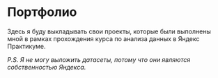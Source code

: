 # Портфолио
Здесь я буду выкладывать свои проекты, которые были выполнены мной в рамках прохождения курса по анализа данных в Яндекс Практикуме. 

*P.S. Я не могу выложить датасеты, потому что они являются собственностью Яндекса.*

